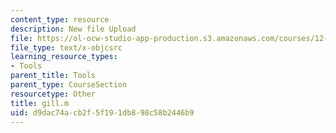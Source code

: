 ```yaml
---
content_type: resource
description: New file Upload
file: https://ol-ocw-studio-app-production.s3.amazonaws.com/courses/12-811-tropical-meteorology-spring-2011/d9dac74acb2f5f191db898c58b2446b9_gill.m
file_type: text/x-objcsrc
learning_resource_types:
- Tools
parent_title: Tools
parent_type: CourseSection
resourcetype: Other
title: gill.m
uid: d9dac74a-cb2f-5f19-1db8-98c58b2446b9
---
```

